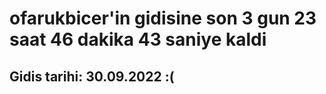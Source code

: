 # ofarukbicer'in gidisine son 3 gun 23 saat 46 dakika 43 saniye kaldi

## Gidis tarihi: 30.09.2022 :(